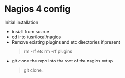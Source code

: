 # Nagios 4 config

Initial installation

* install from source
* cd into /usr/local/nagios
* Remove existing plugins and etc directories if present
  > rm -rf etc
  > rm -rf plugins
* git clone the repo into the root of the nagios setup
  > git clone <repo> .
